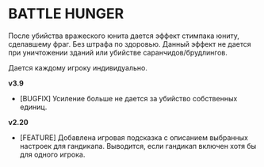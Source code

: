 # BATTLE HUNGER

После убийства вражеского юнита дается эффект стимпака юниту, сделавшему фраг. Без штрафа по здоровью. Данный эффект не дается при уничтожении зданий или убийстве саранчидов/брудлингов.

Дается каждому игроку индивидуально.

**v3.9**

* [BUGFIX] Усиление больше не дается за убийство собственных единиц.

**v2.20**

* [FEATURE] Добавлена игровая подсказка с описанием выбранных настроек для гандикапа. Выводится, если гандикап включен хотя бы для одного игрока.
